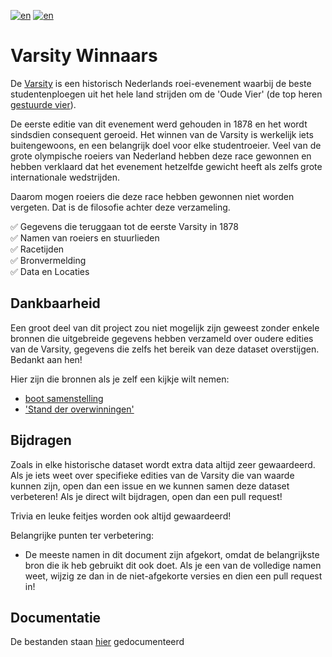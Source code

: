 [![en](https://img.shields.io/badge/lang-en-green)](https://github.com/Coenicorn/varsity-winners/blob/master/README.md)
[![en](https://img.shields.io/badge/docs-en-red)](https://github.com/Coenicorn/varsity-winners/blob/master/DOCS.md)

# Varsity Winnaars

De [Varsity](https://knsrb.nl/varsity/) is een historisch Nederlands roei-evenement waarbij de beste studentenploegen uit het hele land strijden om de 'Oude Vier' (de top heren [gestuurde vier](https://nl.wikipedia.org/wiki/Gestuurde_vier)).

De eerste editie van dit evenement werd gehouden in 1878 en het wordt sindsdien consequent geroeid. Het winnen van de Varsity is werkelijk iets buitengewoons, en een belangrijk doel voor elke studentroeier. Veel van de grote olympische roeiers van Nederland hebben deze race gewonnen en hebben verklaard dat het evenement hetzelfde gewicht heeft als zelfs grote internationale wedstrijden.

Daarom mogen roeiers die deze race hebben gewonnen niet worden vergeten. Dat is de filosofie achter deze verzameling.

:white_check_mark: Gegevens die teruggaan tot de eerste Varsity in 1878
<br>
:white_check_mark: Namen van roeiers en stuurlieden
<br>
:white_check_mark: Racetijden
<br>
:white_check_mark: Bronvermelding
<br>
:white_check_mark: Data en Locaties

## Dankbaarheid

Een groot deel van dit project zou niet mogelijk zijn geweest zonder enkele bronnen die uitgebreide gegevens hebben verzameld over oudere edities van de Varsity, gegevens die zelfs het bereik van deze dataset overstijgen. Bedankt aan hen!

Hier zijn die bronnen als je zelf een kijkje wilt nemen:
- [boot samenstelling](https://web.archive.org/web/20030918025009/http://www.mijnlieff.nl/sport/roeien/varsity/varsity%20matrix.pdf)
- ['Stand der overwinningen'](https://web.archive.org/web/20080412011202/http://www.knsrb.nl/index.php?id=189%2C0%2C0%2C1%2C0%2C0)

## Bijdragen

Zoals in elke historische dataset wordt extra data altijd zeer gewaardeerd. Als je iets weet over specifieke edities van de Varsity die van waarde kunnen zijn, open dan een issue en we kunnen samen deze dataset verbeteren! Als je direct wilt bijdragen, open dan een pull request!

Trivia en leuke feitjes worden ook altijd gewaardeerd!

Belangrijke punten ter verbetering:

* De meeste namen in dit document zijn afgekort, omdat de belangrijkste bron die ik heb gebruikt dit ook doet. Als je een van de volledige namen weet, wijzig ze dan in de niet-afgekorte versies en dien een pull request in!

## Documentatie

De bestanden staan [hier](https://github.com/Coenicorn/varsity-winners/blob/master/DOCS.md) gedocumenteerd